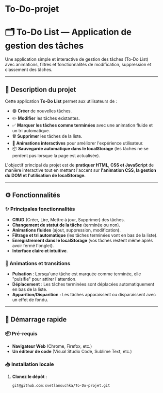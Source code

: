 # To-Do-projet

# 🗂️ To-Do List — Application de gestion des tâches

Une application simple et interactive de gestion des tâches (To-Do List) avec animations, filtres et fonctionnalités de modification, suppression et classement des tâches.

---

## 📖 **Description du projet**

Cette application **To-Do List** permet aux utilisateurs de :
- 🟢 **Créer** de nouvelles tâches.
- ✏️ **Modifier** les tâches existantes.
- ✅ **Marquer les tâches comme terminées** avec une animation fluide et un tri automatique.
- 🗑️ **Supprimer** les tâches de la liste.
- 🎨 **Animations interactives** pour améliorer l'expérience utilisateur.
- 📦 **Sauvegarde automatique dans le localStorage** (les tâches ne se perdent pas lorsque la page est actualisée).

L'objectif principal du projet est de **pratiquer HTML, CSS et JavaScript** de manière interactive tout en mettant l'accent sur **l'animation CSS, la gestion du DOM et l'utilisation de localStorage**.

---

## ⚙️ **Fonctionnalités**

### ✨ **Principales fonctionnalités**
- **CRUD** (Créer, Lire, Mettre à jour, Supprimer) des tâches.
- **Changement de statut de la tâche** (terminée ou non).
- **Animations fluides** (ajout, suppression, modification).
- **Filtrage et tri automatique** (les tâches terminées vont en bas de la liste).
- **Enregistrement dans le localStorage** (vos tâches restent même après avoir fermé l'onglet).
- **Interface claire et intuitive**.

### 🎉 **Animations et transitions**
- **Pulsation** : Lorsqu'une tâche est marquée comme terminée, elle "pulsifie" pour attirer l'attention.
- **Déplacement** : Les tâches terminées sont déplacées automatiquement en bas de la liste.
- **Apparition/Disparition** : Les tâches apparaissent ou disparaissent avec un effet de fondu.

---

## 🚀 **Démarrage rapide**

### 📦 **Pré-requis**
- **Navigateur Web** (Chrome, Firefox, etc.)
- **Un éditeur de code** (Visual Studio Code, Sublime Text, etc.)

### 📥 **Installation locale**
1. **Clonez le dépôt** :
   ```bash
   git@github.com:svetlanouchka/To-Do-projet.git
